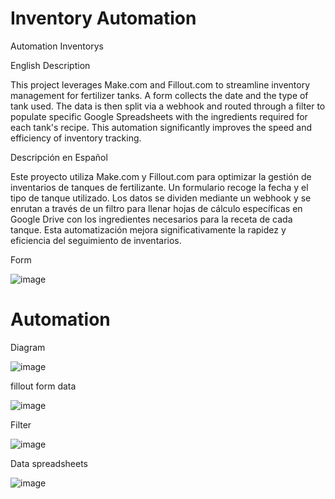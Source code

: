 # Inventory Automation
Automation Inventorys

English Description

This project leverages Make.com and Fillout.com to streamline inventory management for fertilizer tanks. A form collects the date and the type of tank used. The data is then split via a webhook and routed through a filter to populate specific Google Spreadsheets with the ingredients required for each tank's recipe. This automation significantly improves the speed and efficiency of inventory tracking.

Descripción en Español

Este proyecto utiliza Make.com y Fillout.com para optimizar la gestión de inventarios de tanques de fertilizante. Un formulario recoge la fecha y el tipo de tanque utilizado. Los datos se dividen mediante un webhook y se enrutan a través de un filtro para llenar hojas de cálculo específicas en Google Drive con los ingredientes necesarios para la receta de cada tanque. Esta automatización mejora significativamente la rapidez y eficiencia del seguimiento de inventarios.

Form


![image](https://github.com/user-attachments/assets/5adbe45a-1fad-4833-be53-f2444463b13d)


# Automation


Diagram

![image](https://github.com/user-attachments/assets/304b32d8-47ab-49dd-9145-5ba122c20247)


fillout form data

![image](https://github.com/user-attachments/assets/ce07093c-d0a5-4df9-ad77-2b8bcd475fac)


Filter

![image](https://github.com/user-attachments/assets/9c116c62-0512-49b9-a550-8eb41079f211)

Data spreadsheets

![image](https://github.com/user-attachments/assets/0ffcc60c-c1a7-45f6-98d2-4cc467ee02ae)

